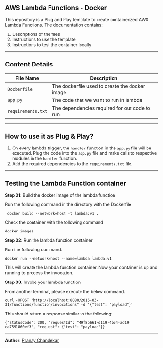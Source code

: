 ## AWS Lambda Functions - Docker

This repository is a Plug and Play template to create containerized AWS Lambda Functions. The documentation contains:

1.  Descriptions of the files
2.  Instructions to use the template
3.  Instructions to test the container locally

---

## Content Details

| File Name | Description |
| --- | --- |
| `Dockerfile` | The dockerfile used to create the docker image |
| `app.py` | The code that we want to run in lambda |
| `requirements.txt` | The dependencies required for our code to run |

---

## How to use it as Plug & Play?

1.  On every lambda trigger, the `handler` function in the `app.py` file will be executed. Plug the code into the `app.py` file and make calls to respective modules in the `handler` function.
2.  Add the required dependencies to the `requirements.txt` file.

---

## Testing the Lambda Function container

**Step 01**: Build the docker image of the lambda function

Run the following command in the directory with the Dockerfile

```plaintext
 docker build --network=host -t lambda:v1 .
```

Check the container with the following command

```plaintext
docker images
```

**Step 02**: Run the lambda function container

Run the following command.

```plaintext
docker run --network=host --name=lambda lambda:v1
```

This will create the lambda function container. Now your container is up and running to process the invocation.

**Step 03**: Invoke your lambda function

From another terminal, please execute the below command.

```plaintext
curl -XPOST "http://localhost:8080/2015-03-31/functions/function/invocations" -d '{"test": "payload"}'
```

This should return a response similar to the following:

```plaintext
{"statusCode": 200, "requestId": "49f8b661-d119-4b54-ad19-ca7591860ef3", "request": {"test": "payload"}}
```

---

**Author**: [Pranay Chandekar](https://linktr.ee/pranaychandekar)